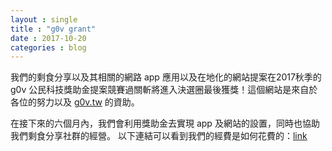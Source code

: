 ```yaml
---
layout : single
title : "g0v grant"
date : 2017-10-20
categories : blog
---
```



我們的剩食分享以及其相關的網路 app 應用以及在地化的網站提案在2017秋季的 g0v 公民科技獎助金提案競賽過關斬將進入決選圈最後獲獎！這個網站是來自於各位的努力以及 [g0v.tw](https://grants.g0v.tw/projects/5968ee2fd60a0d001ed1f7d1) 的資助。

在接下來的六個月內，我們會利用獎助金去實現 app 及網站的設置，同時也協助我們剩食分享社群的經營。
以下連結可以看到我們的經費是如何花費的：[link](https://docs.google.com/spreadsheets/d/1EC49VJkoWGyBRe3wO7PN2BME5YGhg-fKRGrGgt-eSnY/edit?usp=sharing)
